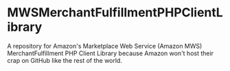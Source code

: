 # MWSMerchantFulfillmentPHPClientLibrary
A repository for Amazon's Marketplace Web Service (Amazon MWS) MerchantFulfillment PHP Client Library because Amazon won't host their crap on GitHub like the rest of the world.
